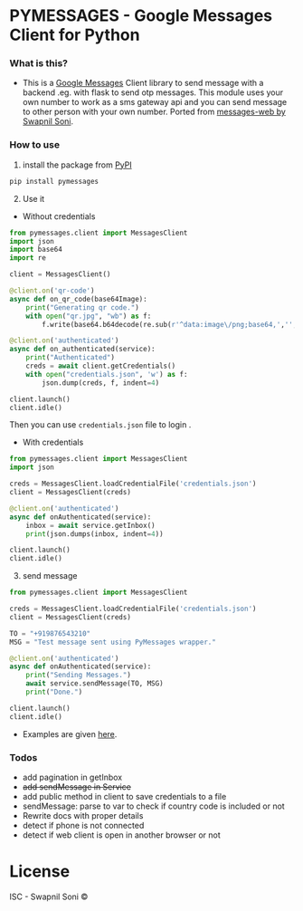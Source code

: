 # PYMESSAGES - Google Messages Client for Python

### What is this?
- This is a [Google Messages](https://messages.android.com) Client library to send message with a backend .eg. with flask to send otp messages. This module uses your own number to work as a sms gateway api and you can send message to other person with your own number. Ported from [messages-web by Swapnil Soni](https://github.com/SwapnilSoni1999/messages-web).

### How to use

1. install the package from [PyPI](https://pypi.org/project/pymessages/)

```sh
pip install pymessages
```

2. Use it

- Without credentials

```python
from pymessages.client import MessagesClient
import json
import base64
import re

client = MessagesClient()

@client.on('qr-code')
async def on_qr_code(base64Image):
    print("Generating qr code.")
    with open("qr.jpg", "wb") as f:
        f.write(base64.b64decode(re.sub(r'^data:image\/png;base64,','',base64Image)))

@client.on('authenticated')
async def on_authenticated(service):
    print("Authenticated")
    creds = await client.getCredentials()
    with open("credentials.json", 'w') as f:
        json.dump(creds, f, indent=4)

client.launch()
client.idle()
```
Then you can use `credentials.json` file to login .

- With credentials

```python
from pymessages.client import MessagesClient
import json

creds = MessagesClient.loadCredentialFile('credentials.json')
client = MessagesClient(creds)

@client.on('authenticated')
async def onAuthenticated(service):
    inbox = await service.getInbox()
    print(json.dumps(inbox, indent=4))

client.launch()
client.idle()
```

3. send message

```python
from pymessages.client import MessagesClient

creds = MessagesClient.loadCredentialFile('credentials.json')
client = MessagesClient(creds)

TO = "+919876543210"
MSG = "Test message sent using PyMessages wrapper."

@client.on('authenticated')
async def onAuthenticated(service):
    print("Sending Messages.")
    await service.sendMessage(TO, MSG)
    print("Done.")

client.launch()
client.idle()
```

- Examples are given [here](https://github.com/shivamsn97/pymessages/tree/main/examples).

### Todos
- add pagination in getInbox
- ~~add sendMessage in Service~~
- add public method in client to save credentials to a file
- sendMessage: parse to var to check if country code is included or not
- Rewrite docs with proper details
- detect if phone is not connected
- detect if web client is open in another browser or not

# License 
ISC - Swapnil Soni &copy;